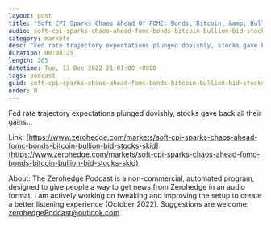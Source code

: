```yaml
---
layout: post
title: "Soft CPI Sparks Chaos Ahead Of FOMC: Bonds, Bitcoin, &amp; Bullion Bid; Stocks Skid"
audio: soft-cpi-sparks-chaos-ahead-fomc-bonds-bitcoin-bullion-bid-stocks-skid-0
category: markets
desc: "Fed rate trajectory expectations plunged dovishly, stocks gave back all their gains..."
duration: 00:04:25
length: 265
datetime: Tue, 13 Dec 2022 21:01:00 +0000
tags: podcast
guid: soft-cpi-sparks-chaos-ahead-fomc-bonds-bitcoin-bullion-bid-stocks-skid-0
order: 0
---
```

Fed rate trajectory expectations plunged dovishly, stocks gave back all their gains...

Link: [https://www.zerohedge.com/markets/soft-cpi-sparks-chaos-ahead-fomc-bonds-bitcoin-bullion-bid-stocks-skid](https://www.zerohedge.com/markets/soft-cpi-sparks-chaos-ahead-fomc-bonds-bitcoin-bullion-bid-stocks-skid)

About: The Zerohedge Podcast is a non-commercial, automated program, designed to give people a way to get news from Zerohedge in an audio format.  I am actively working on tweaking and improving the setup to create a better listening experience (October 2022).  Suggestions are welcome: [zerohedgePodcast@outlook.com](mailto:zerohedgePodcast@outlook.com)